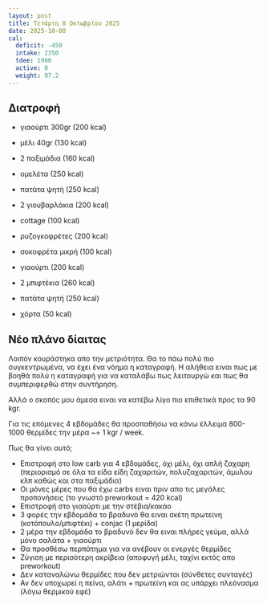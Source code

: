 ```yaml
---
layout: post
title: Τετάρτη 8 Οκτωβρίου 2025
date: 2025-10-08
cal:
  deficit: -450
  intake: 2350
  tdee: 1900
  active: 0
  weight: 97.2
---
```


## Διατροφή  
  
- γιαούρτι 300gr (200 kcal)
- μέλι 40gr (130 kcal)
- 2 παξιμάδια (160 kcal)

- ομελέτα (250 kcal)

- πατάτα ψητή (250 kcal)
- 2 γιουβαρλάκια (200 kcal)
- cottage (100 kcal)
- ρυζογκοφρέτες (200 kcal)
- σοκοφρέτα μικρή (100 kcal)
- γιαούρτι (200 kcal)

- 2 μπιφτέκια (260 kcal)
- πατάτα ψητή (250 kcal)
- χόρτα (50 kcal)

## Νέο πλάνο δίαιτας

Λοιπόν κουράστηκα απο την μετριότητα.
Θα το πάω πολύ πιο συγκεντρωμένα, να έχει ένα νόημα η καταγραφή.
Η αλήθεια ειναι πως με βοηθά πολύ η καταγραφή για να καταλάβω πως
λειτουργώ και πως θα συμπεριφερθώ στην συντήρηση. 

Αλλά ο σκοπός μου άμεσα ειναι να κατέβω λίγο πιο επιθετικά προς τα 90 kgr.

Για τις επόμενες 4 εβδομάδες θα προσπαθήσω να κάνω έλλειμα 800-1000 θερμίδες την μέρα ~= 1 kgr / week.

Πως θα γίνει αυτό; 

- Επιστροφή στο low carb για 4 εβδομάδες, όχι μέλι, όχι απλή ζαχαρη (περιορισμό σε όλα τα είδα είδη ζαχαριτών, πολυζαχαριτών, άμυλου κλπ καθώς και στα παξιμάδια)
- Οι μόνες μέρες που θα έχω carbs ειναι πριν απο τις μεγάλες προπονήσεις (το γνωστό preworkout = 420 kcal) 
- Επιστροφή στο γιαούρτι με την στέβια/κακάο
- 3 φορές την εβδομάδα το βραδυνό θα ειναι σκέτη πρωτείνη (κοτόπουλο/μπιφτέκι) + conjac (1 μερίδα)
- 2 μέρα την εβδομάδα το βραδυνό δεν θα ειναι πλήρες γεύμα, αλλά μόνο σαλάτα + γιαούρτι
- Θα προσθέσω περπάτημα για να ανέβουν οι ενεργές θερμίδες
- Ζύγιση με περισότερη ακρίβεια (αποφυγή μέλι, ταχίνι εκτός απο preworkout)
- Δεν καταναλώνω θερμίδες που δεν μετριώνται (σύνθετες συνταγές)
- Αν δεν υποχωρεί η πείνα, αλάτι + πρωτείνη και ας υπάρχει πλεόνασμα (λόγω θερμικού εφέ)






